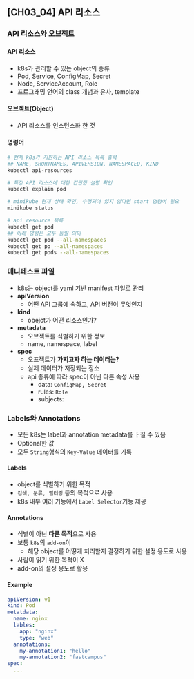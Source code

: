 ## [CH03_04] API 리소스

### API 리소스와 오브젝트
#### API 리소스
- k8s가 관리할 수 있는 object의 종류
- Pod, Service, ConfigMap, Secret
- Node, ServiceAccount, Role
- 프로그래밍 언어의 class 개념과 유사, template

#### 오브젝트(Object)
- API 리소스를 인스턴스화 한 것

#### 명령어
```bash
# 현재 k8s가 지원하는 API 리소스 목록 출력
## NAME, SHORTNAMES, APIVERSION, NAMESPACED, KIND
kubectl api-resources

# 특정 API 리소스에 대한 간단한 설명 확인
kubectl explain pod

# minikube 현재 상태 확인, 수행되어 있지 않다면 start 명령어 필요
minikube status

# api resource 목록
kubectl get pod
## 아래 명령은 모두 동일 의미
kubectl get pod --all-namespaces
kubectl get po --all-namespaces
kubectl get pods --all-namespaces
```

### 매니페스트 파일
- k8s는 object를 yaml 기반 manifest 파일로 관리
- **apiVersion**
  - 어떤 API 그룹에 속하고, API 버전이 무엇인지
- **kind**
  - obejct가 어떤 리소스인가?
- **metadata**
  - 오브젝트를 식별하기 위한 정보
  - name, namespace, label
- **spec**
  - 오프젝트가 **가지고자 하는 데이터는?**
  - 실제 데이터가 저장되는 장소
  - api 종류에 따라 spec이 아닌 다른 속성 사용
    - data: `ConfigMap, Secret`
    - rules: `Role`
    - subjects:

### Labels와 Annotations
- 모든 k8s는 label과 annotation metadata를 ㅏ질 수 있음
- Optional한 값
- 모두 `String`형식의 `Key-Value` 데이터를 기록

#### Labels
- object를 식별하기 위한 목적
- `검색, 분류, 필터링` 등의 목적으로 사용
- k8s 내부 여러 기능에서 `Label Selector`기능 제공

#### Annotations
- 식별이 아닌 **다른 목적**으로 사용
- 보통 `k8s`의 `add-on`이
  - 해당 object를 어떻게 처리할지 결정하기 위한 설정 용도로 사용
- 사람이 읽기 위한 목적이 X
- add-on의 설정 용도로 활용

#### Example
```yaml
apiVersion: v1
kind: Pod
metatdata:
  name: nginx
  lables:
    app: "nginx"
    type: "web"
  annotations:
    my-annotation1: "hello"
    my-annotation2: "fastcampus"
spec:
  ...
```